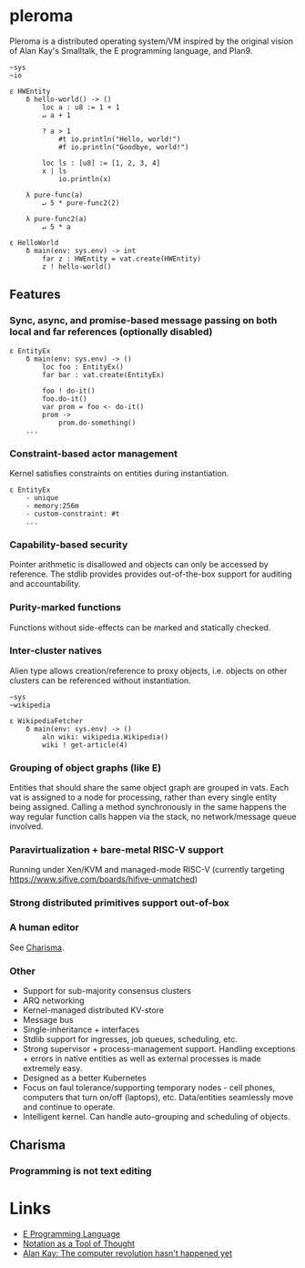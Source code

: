 # pleroma

Pleroma is a distributed operating system/VM inspired by the original vision of Alan Kay's Smalltalk, the E programming language, and Plan9.

```
~sys
~io

ε HWEntity
	δ hello-world() -> ()
		loc a : u8 := 1 + 1
		↵ a + 1

		? a > 1
			#t io.println("Hello, world!")
			#f io.println("Goodbye, world!")

		loc ls : [u8] := [1, 2, 3, 4]
		x | ls
			io.println(x)

	λ pure-func(a)
		↵ 5 * pure-func2(2)

	λ pure-func2(a)
		↵ 5 * a

ε HelloWorld
	δ main(env: sys.env) -> int
		far z : HWEntity = vat.create(HWEntity)
		z ! hello-world()
```

## Features

### Sync, async, and promise-based message passing on both local and far references (optionally disabled)
```
ε EntityEx
	δ main(env: sys.env) -> ()
		loc foo : EntityEx()
		far bar : vat.create(EntityEx)

		foo ! do-it()
		foo.do-it()
		var prom = foo <- do-it()
		prom ->
			prom.do-something()
	...
```

### Constraint-based actor management
Kernel satisfies constraints on entities during instantiation.
```
ε EntityEx
	- unique
	- memory:256m
	- custom-constraint: #t
	...
```

### Capability-based security
Pointer arithmetic is disallowed and objects can only be accessed by reference.  The stdlib provides provides out-of-the-box support for auditing and accountability.

### Purity-marked functions
Functions without side-effects can be marked and statically checked.

### Inter-cluster natives
Alien type allows creation/reference to proxy objects, i.e. objects on other clusters can be referenced without instantiation.

```
~sys
~wikipedia

ε WikipediaFetcher
	δ main(env: sys.env) -> ()
		aln wiki: wikipedia.Wikipedia()
		wiki ! get-article(4)
```

### Grouping of object graphs (like E)
Entities that should share the same object graph are grouped in vats.  Each vat is assigned to a node for processing, rather than every single entity being assigned.  Calling a method synchronously in the same happens the way regular function calls happen via the stack, no network/message queue involved.

### Paravirtualization + bare-metal RISC-V support
Running under Xen/KVM and managed-mode RISC-V (currently targeting https://www.sifive.com/boards/hifive-unmatched)

### Strong distributed primitives support out-of-box

### A human editor
See [Charisma](#Charisma).

### Other
- Support for sub-majority consensus clusters
- ARQ networking
- Kernel-managed distributed KV-store
- Message bus
- Single-inheritance + interfaces
- Stdlib support for ingresses, job queues, scheduling, etc.
- Strong supervisor + process-management support.  Handling exceptions + errors in native entities as well as external processes is made extremely easy.
- Designed as a better Kubernetes
- Focus on faul tolerance/supporting temporary nodes - cell phones, computers that turn on/off (laptops), etc.  Data/entities seamlessly move and continue to operate.
- Intelligent kernel.  Can handle auto-grouping and scheduling of objects.

## Charisma

### Programming is not text editing

# Links
- [E Programming Language](http://www.erights.org/)
- [Notation as a Tool of Thought](https://dl.acm.org/doi/pdf/10.1145/358896.358899)
- [Alan Kay: The computer revolution hasn't happened yet](https://www.youtube.com/watch?v=oKg1hTOQXoY)
